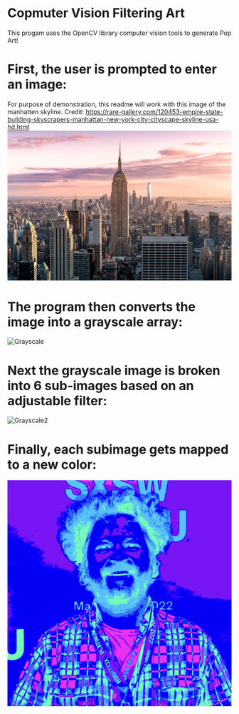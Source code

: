 # Copmuter Vision Filtering Art
This progam uses the OpenCV library computer vision tools to generate Pop Art! 

# First, the user is prompted to enter an image:
For purpose of demonstration, this readme will work with this image of the manhatten skyline. 
Credit: https://rare-gallery.com/120453-empire-state-building-skyscrapers-manhattan-new-york-city-cityscape-skyline-usa-hd.html
![First Image](Images/img9.jpeg)

# The program then converts the image into a grayscale array:
![Grayscale](Images/Example2.png)

# Next the grayscale image is broken into 6 sub-images based on an adjustable filter:
![Grayscale2](Images/Example3.png)

# Finally, each subimage gets mapped to a new color:
![Final Img](Images/final_img.png)
